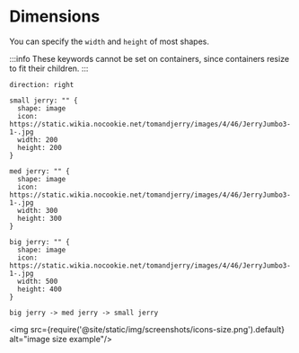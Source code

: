 # Dimensions

You can specify the `width` and `height` of most shapes.

:::info
These keywords cannot be set on containers, since containers resize to fit their children.
:::

```d2
direction: right

small jerry: "" {
  shape: image
  icon: https://static.wikia.nocookie.net/tomandjerry/images/4/46/JerryJumbo3-1-.jpg
  width: 200
  height: 200
}

med jerry: "" {
  shape: image
  icon: https://static.wikia.nocookie.net/tomandjerry/images/4/46/JerryJumbo3-1-.jpg
  width: 300
  height: 300
}

big jerry: "" {
  shape: image
  icon: https://static.wikia.nocookie.net/tomandjerry/images/4/46/JerryJumbo3-1-.jpg
  width: 500
  height: 400
}

big jerry -> med jerry -> small jerry
```

<img src={require('@site/static/img/screenshots/icons-size.png').default} alt="image size example"/>
